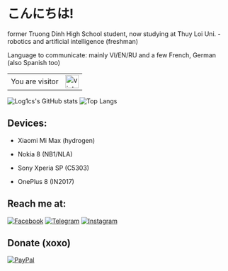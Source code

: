 # こんにちは!

former Truong Dinh High School student, now studying at Thuy Loi Uni. - robotics and artificial intelligence (freshman)

Language to communicate: mainly VI/EN/RU and a few French, German (also Spanish too)

<table>
  <tr>
    <td>You are visitor</td>
    <td><img src="https://profile-counter.glitch.me/log1cs/count.svg" alt="vistor count" height="30" /></td>
  </tr>
</table>


![Log1cs's GitHub stats](https://github-readme-stats.vercel.app/api?username=log1cs&count_private=true&show_icons=true&theme=tokyonight)
![Top Langs](https://github-readme-stats.vercel.app/api/top-langs/?username=log1cs&layout=compact&theme=tokyonight)

## Devices:
- Xiaomi Mi Max (hydrogen)                 

- Nokia 8 (NB1/NLA)

- Sony Xperia SP (C5303)            

- OnePlus 8 (IN2017)

## Reach me at:
[![Facebook](https://img.shields.io/badge/Facebook-1877F2?style=for-the-badge&logo=facebook&logoColor=white)](https://www.facebook.com/log1csssss/)
[![Telegram](https://img.shields.io/badge/Telegram-0088cc?style=for-the-badge&logo=telegram&logoColor=ffffff)](https://t.me/log1cs)
[![Instagram](https://img.shields.io/badge/Instagram-E4405F?style=for-the-badge&logo=instagram&logoColor=white)](https://www.instagram.com/itslog1cs/)

## Donate (xoxo)
[![PayPal](https://img.shields.io/badge/PayPal-00457C?style=for-the-badge&logo=paypal&logoColor=white)](https://paypal.me/log1cs)
